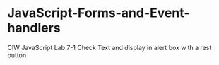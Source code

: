 # JavaScript-Forms-and-Event-handlers
CIW JavaScript Lab 7-1 Check Text and display in alert box with a rest button 
